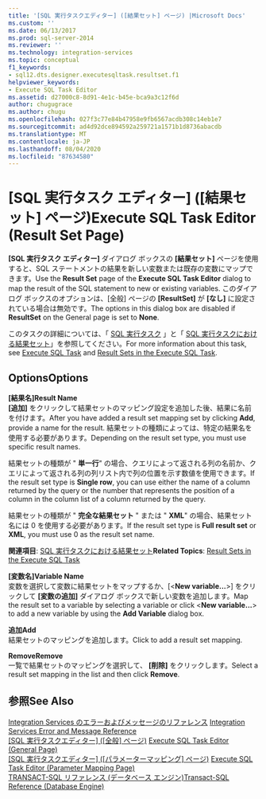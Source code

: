 ```yaml
---
title: '[SQL 実行タスクエディター] ([結果セット] ページ) |Microsoft Docs'
ms.custom: ''
ms.date: 06/13/2017
ms.prod: sql-server-2014
ms.reviewer: ''
ms.technology: integration-services
ms.topic: conceptual
f1_keywords:
- sql12.dts.designer.executesqltask.resultset.f1
helpviewer_keywords:
- Execute SQL Task Editor
ms.assetid: d27000c8-8d91-4e1c-b45e-bca9a3c12f6d
author: chugugrace
ms.author: chugu
ms.openlocfilehash: 027f3c77e84b47958e9fb6567acdb308c14eb1e7
ms.sourcegitcommit: ad4d92dce894592a259721a1571b1d8736abacdb
ms.translationtype: MT
ms.contentlocale: ja-JP
ms.lasthandoff: 08/04/2020
ms.locfileid: "87634580"
---
```

# <a name="execute-sql-task-editor-result-set-page"></a><span data-ttu-id="379f9-102">[SQL 実行タスク エディター] ([結果セット] ページ)</span><span class="sxs-lookup"><span data-stu-id="379f9-102">Execute SQL Task Editor (Result Set Page)</span></span>
  <span data-ttu-id="379f9-103">**[SQL 実行タスク エディター]** ダイアログ ボックスの **[結果セット]** ページを使用すると、SQL ステートメントの結果を新しい変数または既存の変数にマップできます。</span><span class="sxs-lookup"><span data-stu-id="379f9-103">Use the **Result Set** page of the **Execute SQL Task Editor** dialog to map the result of the SQL statement to new or existing variables.</span></span> <span data-ttu-id="379f9-104">このダイアログ ボックスのオプションは、[全般] ページの **[ResultSet]** が **[なし]** に設定されている場合は無効です。</span><span class="sxs-lookup"><span data-stu-id="379f9-104">The options in this dialog box are disabled if **ResultSet** on the General page is set to **None**.</span></span>  
  
 <span data-ttu-id="379f9-105">このタスクの詳細については、「 [SQL 実行タスク](control-flow/execute-sql-task.md) 」と「 [SQL 実行タスクにおける結果セット](../../2014/integration-services/result-sets-in-the-execute-sql-task.md)」を参照してください。</span><span class="sxs-lookup"><span data-stu-id="379f9-105">For more information about this task, see [Execute SQL Task](control-flow/execute-sql-task.md) and [Result Sets in the Execute SQL Task](../../2014/integration-services/result-sets-in-the-execute-sql-task.md).</span></span>  
  
## <a name="options"></a><span data-ttu-id="379f9-106">Options</span><span class="sxs-lookup"><span data-stu-id="379f9-106">Options</span></span>  
 <span data-ttu-id="379f9-107">**[結果名]**</span><span class="sxs-lookup"><span data-stu-id="379f9-107">**Result Name**</span></span>  
 <span data-ttu-id="379f9-108">**[追加]** をクリックして結果セットのマッピング設定を追加した後、結果に名前を付けます。</span><span class="sxs-lookup"><span data-stu-id="379f9-108">After you have added a result set mapping set by clicking **Add**, provide a name for the result.</span></span> <span data-ttu-id="379f9-109">結果セットの種類によっては、特定の結果名を使用する必要があります。</span><span class="sxs-lookup"><span data-stu-id="379f9-109">Depending on the result set type, you must use specific result names.</span></span>  
  
 <span data-ttu-id="379f9-110">結果セットの種類が " **単一行**" の場合、クエリによって返される列の名前か、クエリによって返される列の列リスト内で列の位置を示す数値を使用できます。</span><span class="sxs-lookup"><span data-stu-id="379f9-110">If the result set type is **Single row**, you can use either the name of a column returned by the query or the number that represents the position of a column in the column list of a column returned by the query.</span></span>  
  
 <span data-ttu-id="379f9-111">結果セットの種類が " **完全な結果セット** " または " **XML**" の場合、結果セット名には 0 を使用する必要があります。</span><span class="sxs-lookup"><span data-stu-id="379f9-111">If the result set type is **Full result set** or **XML**, you must use 0 as the result set name.</span></span>  
  
 <span data-ttu-id="379f9-112">**関連項目**: [SQL 実行タスクにおける結果セット](../../2014/integration-services/result-sets-in-the-execute-sql-task.md)</span><span class="sxs-lookup"><span data-stu-id="379f9-112">**Related Topics**: [Result Sets in the Execute SQL Task](../../2014/integration-services/result-sets-in-the-execute-sql-task.md)</span></span>  
  
 <span data-ttu-id="379f9-113">**[変数名]**</span><span class="sxs-lookup"><span data-stu-id="379f9-113">**Variable Name**</span></span>  
 <span data-ttu-id="379f9-114">変数を選択して変数に結果セットをマップするか、[\<**New variable...**>] をクリックして **[変数の追加]** ダイアログ ボックスで新しい変数を追加します。</span><span class="sxs-lookup"><span data-stu-id="379f9-114">Map the result set to a variable by selecting a variable or click \<**New variable...**> to add a new variable by using the **Add Variable** dialog box.</span></span>  
  
 <span data-ttu-id="379f9-115">**追加**</span><span class="sxs-lookup"><span data-stu-id="379f9-115">**Add**</span></span>  
 <span data-ttu-id="379f9-116">結果セットのマッピングを追加します。</span><span class="sxs-lookup"><span data-stu-id="379f9-116">Click to add a result set mapping.</span></span>  
  
 <span data-ttu-id="379f9-117">**Remove**</span><span class="sxs-lookup"><span data-stu-id="379f9-117">**Remove**</span></span>  
 <span data-ttu-id="379f9-118">一覧で結果セットのマッピングを選択して、 **[削除]** をクリックします。</span><span class="sxs-lookup"><span data-stu-id="379f9-118">Select a result set mapping in the list and then click **Remove**.</span></span>  
  
## <a name="see-also"></a><span data-ttu-id="379f9-119">参照</span><span class="sxs-lookup"><span data-stu-id="379f9-119">See Also</span></span>  
 <span data-ttu-id="379f9-120">[Integration Services のエラーおよびメッセージのリファレンス](../../2014/integration-services/integration-services-error-and-message-reference.md) </span><span class="sxs-lookup"><span data-stu-id="379f9-120">[Integration Services Error and Message Reference](../../2014/integration-services/integration-services-error-and-message-reference.md) </span></span>  
 <span data-ttu-id="379f9-121">[[SQL 実行タスクエディター] &#40;[全般] ページ&#41;](general-page-of-integration-services-designers-options.md) </span><span class="sxs-lookup"><span data-stu-id="379f9-121">[Execute SQL Task Editor &#40;General Page&#41;](general-page-of-integration-services-designers-options.md) </span></span>  
 <span data-ttu-id="379f9-122">[[SQL 実行タスクエディター] &#40;[パラメーターマッピング] ページ&#41;](../../2014/integration-services/execute-sql-task-editor-parameter-mapping-page.md) </span><span class="sxs-lookup"><span data-stu-id="379f9-122">[Execute SQL Task Editor &#40;Parameter Mapping Page&#41;](../../2014/integration-services/execute-sql-task-editor-parameter-mapping-page.md) </span></span>  
 [<span data-ttu-id="379f9-123">TRANSACT-SQL リファレンス &#40;データベース エンジン&#41;</span><span class="sxs-lookup"><span data-stu-id="379f9-123">Transact-SQL Reference &#40;Database Engine&#41;</span></span>](/sql/t-sql/language-reference)  
  
  
